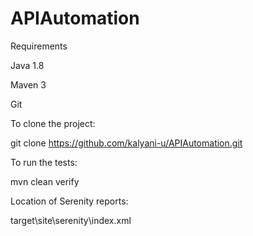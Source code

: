 # APIAutomation

Requirements

Java 1.8

Maven 3

Git



To clone the project:

git clone https://github.com/kalyani-u/APIAutomation.git

To run the tests:

mvn clean verify

Location of Serenity reports:

target\site\serenity\index.xml

